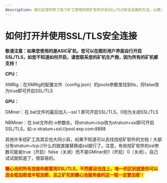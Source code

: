 ```yaml
---
description: 我们这里列举了各个矿工常用的挖矿软件开启SSL/TLS安全连接的方法，以便大家能够正常使用糖心池加密转发服务！
---
```


# 如何打开并使用SSL/TLS安全连接

**敬请注意：如果您使用的是ASIC矿机，您可以在图形用户界面自行开启SSL/TLS，如您不知道如何开启，请您联系您的矿机生产商，因为所有的矿机都支持！**

**CPU：**

XMRig：在XMRig的配置文件（config.json）的pools参数里找到tls，将false改为true即可开启SSL/TLS

**GPU：**

GMiner：在.bat文件的最后加入--ssl 1 即可开启SSL/TLS，0则为关闭SSL/TLS

NBMiner：在.bat文件的-o参数处，将stratum+tcp改为stratum+ssl即可开启SSL/TLS，如-o stratum+ssl://pool.exp.com:8888

其他许多挖矿工具其实也大同小异，如果不知道可以去找找挖矿软件的文档！大部分有stratum+tcp://什么的就直接替换成ssl就行了。注意，有些挖矿软件的ssl参数可能是true（开启）false（关闭）而不是GMiner的1（开启）0（关闭），自己试试就知道了，很容易的。

<mark style="color:red;">**糖心池的所有连接你都要用SSL/TLS，不然都没法连上，唯一的区别就是你可以选全程加密或半程加密，总之矿机到糖心池服务器的这一程一定要加密！**</mark>
